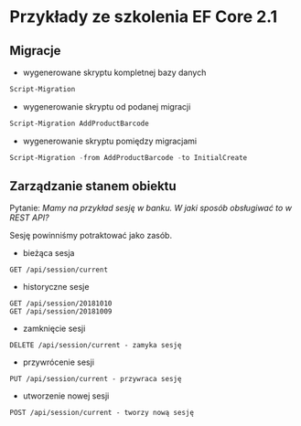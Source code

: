 
# Przykłady ze szkolenia EF Core 2.1

## Migracje

* wygenerowane skryptu kompletnej bazy danych
~~~ powershell
Script-Migration 
~~~


* wygenerowanie skryptu od podanej migracji
~~~ powershell
Script-Migration AddProductBarcode
~~~

* wygenerowanie skryptu pomiędzy migracjami
~~~ powershell
Script-Migration -from AddProductBarcode -to InitialCreate
~~~

## Zarządzanie stanem obiektu

Pytanie: _Mamy na przykład sesję w banku. W jaki sposób obsługiwać to w REST API?_

Sesję powinniśmy potraktować jako zasób.

* bieżąca sesja
~~~
GET /api/session/current
~~~

* historyczne sesje
~~~
GET /api/session/20181010
GET /api/session/20181009
~~~

* zamknięcie sesji
~~~
DELETE /api/session/current - zamyka sesję
~~~

* przywrócenie sesji
~~~
PUT /api/session/current - przywraca sesję
~~~

* utworzenie nowej sesji
~~~
POST /api/session/current - tworzy nową sesję
~~~



